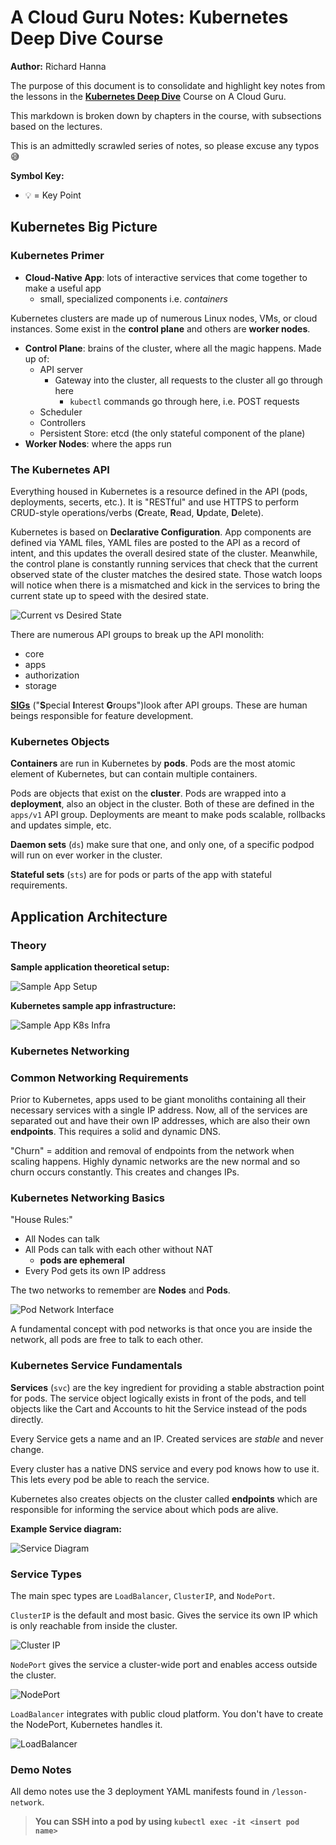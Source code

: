 # A Cloud Guru Notes: Kubernetes Deep Dive Course

**Author:** Richard Hanna

The purpose of this document is to consolidate and highlight key notes from the lessons in the [**Kubernetes Deep Dive**](https://learn.acloud.guru/course/kubernetes-deep-dive/overview) Course on A Cloud Guru.

This markdown is broken down by chapters in the course, with subsections based on the lectures.

This is an admittedly scrawled series of notes, so please excuse any typos :sweat_smile:

**Symbol Key:**

- :bulb: = Key Point

## Kubernetes Big Picture

### Kubernetes Primer

- **Cloud-Native App**: lots of interactive services that come together to make a useful app
  - small, specialized components i.e. _containers_

Kubernetes clusters are made up of numerous Linux nodes, VMs, or cloud instances. Some exist in the **control plane** and others are **worker nodes**.

- **Control Plane**: brains of the cluster, where all the magic happens. Made up of:
  - API server
    - Gateway into the cluster, all requests to the cluster all go through here
      - `kubectl` commands go through here, i.e. POST requests
  - Scheduler
  - Controllers
  - Persistent Store: etcd (the only stateful component of the plane)
- **Worker Nodes**: where the apps run

### The Kubernetes API

Everything housed in Kubernetes is a resource defined in the API (pods, deployments, secerts, etc.). It is "RESTful" and use HTTPS to perform CRUD-style operations/verbs (**C**reate, **R**ead, **U**pdate, **D**elete).

Kubernetes is based on **Declarative Configuration**. App components are defined via YAML files, YAML files are posted to the API as a record of intent, and this updates the overall desired state of the cluster. Meanwhile, the control plane is constantly running services that check that the current observed state of the cluster matches the desired state. Those watch loops will notice when there is a mismatched and kick in the services to bring the current state up to speed with the desired state.

![Current vs Desired State](/img/current_vs_desired_state.png)

There are numerous API groups to break up the API monolith:

- core
- apps
- authorization
- storage

[**SIGs**](https://github.com/kubernetes/community/blob/master/sig-list.md) ("**S**pecial **I**nterest **G**roups")look after API groups. These are human beings responsible for feature development.

### Kubernetes Objects

**Containers** are run in Kubernetes by **pods**. Pods are the most atomic element of Kubernetes, but can contain multiple containers.

Pods are objects that exist on the **cluster**. Pods are wrapped into a **deployment**, also an object in the cluster. Both of these are defined in the `apps/v1` API group. Deployments are meant to make pods scalable, rollbacks and updates simple, etc.

**Daemon sets** (`ds`) make sure that one, and only one, of a specific podpod will run on ever worker in the cluster.

**Stateful sets** (`sts`) are for pods or parts of the app with stateful requirements.

## Application Architecture

### Theory

**Sample application theoretical setup:**

![Sample App Setup](/img/sample_app_setup.png)

**Kubernetes sample app infrastructure:**

![Sample App K8s Infra](/img/sample_app_k8s_infra.png)

### Kubernetes Networking

### Common Networking Requirements

Prior to Kubernetes, apps used to be giant monoliths containing all their necessary services with a single IP address. Now, all of the services are separated out and have their own IP addresses, which are also their own **endpoints**. This requires a solid and dynamic DNS.

"Churn" = addition and removal of endpoints from the network when scaling happens. Highly dynamic networks are the new normal and so churn occurs constantly. This creates and changes IPs.

### Kubernetes Networking Basics

"House Rules:"

- All Nodes can talk
- All Pods can talk with each other without NAT
  - **pods are ephemeral**
- Every Pod gets its own IP address

The two networks to remember are **Nodes** and **Pods**.

![Pod Network Interface](/img/pod_network_interface.png)

A fundamental concept with pod networks is that once you are inside the network, all pods are free to talk to each other.

### Kubernetes Service Fundamentals

**Services** (`svc`) are the key ingredient for providing a stable abstraction point for pods. The service object logically exists in front of the pods, and tell objects like the Cart and Accounts to hit the Service instead of the pods directly.

Every Service gets a name and an IP. Created services are _stable_ and never change.

Every cluster has a native DNS service and every pod knows how to use it. This lets every pod be able to reach the service.

Kubernetes also creates objects on the cluster called **endpoints** which are responsible for informing the service about which pods are alive.

**Example Service diagram:**

![Service Diagram](img/service_diagram.png)

### Service Types

The main spec types are `LoadBalancer`, `ClusterIP`, and `NodePort`.

`ClusterIP` is the default and most basic. Gives the service its own IP which is only reachable from inside the cluster.

![Cluster IP](/img/clusterip.png)

`NodePort` gives the service a cluster-wide port and enables access outside the cluster.

![NodePort](/img/nodeport.png)

`LoadBalancer` integrates with public cloud platform. You don't have to create the NodePort, Kubernetes handles it.

![LoadBalancer](/img/load_balancer.png)

### Demo Notes

All demo notes use the 3 deployment YAML manifests found in `/lesson-network`.

> **You can SSH into a pod by using `kubectl exec -it <insert pod name>`**
